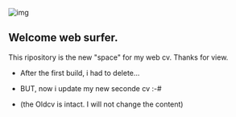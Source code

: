 ![img](https://cdn.pixabay.com/photo/2018/09/16/10/16/job-3681036_960_720.jpg)
## Welcome web surfer.

 This ripository is the new "space" for my web cv. Thanks for view.

* After the first build, i had to delete... 
* BUT, now i update my new seconde cv :-#

* (the Oldcv is intact. I will not change the content)
